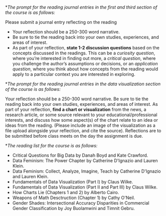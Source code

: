**The prompt for the reading journal entries in the first and third section of the course is as follows:*

Please submit a journal entry reflecting on the reading 

- Your reflection should be a 250-300 word narrative.
- Be sure to tie the reading back into your own studies, experiences, and areas of interest.
- As part of your reflection, **state 1-2 discussion questions** based on the concepts discussed in the readings. This can be a *curiosity question*, where you’re interested in finding out more, a *critical question*, where you challenge the author’s assumptions or decisions, or an *application question*, where you think about how concepts from the reading would apply to a particular context you are interested in exploring.

**The prompt for the reading journal entries in the data visualization section of the course is as follows:*

Your reflection should be a 250-300 word narrative.
Be sure to tie the reading back into your own studies, experiences, and areas of interest.
As part of your reflection, **find a chart or visualization** from the news, a research article, or some source relevant to your educational/professional interests, and discuss how some aspect(s) of the chart relate to an idea or ideas from the reading. (Please include an image of the visualization as a file upload alongside your reflection, and cite the source).
Reflections are to be submitted before class meets on the day the assignment is due. 

**The reading list for the course is as follows:*

-  Critical Questions for Big Data by Danah Boyd and Kate Crawford.
-  Data Feminism: The Power Chapter by Catherine D'Ignazio and Lauren Klein.
-  Data Feminism: Collect, Analyze, Imagine, Teach by Catherine D'Ignazio and Lauren Klein. 
-  Fundamentals of Data Visualization (Part I) by Claus Wilke.  
-  Fundamentals of Data Visualization (Part II and Part III) by Claus Wilke. 
-  How Charts Lie (Chapters 1 and 2) by Alberto Cairo. 
-  Weapons of Math Desctruction (Chapter 1) by Cathy O'Neil. 
-  Gender Shades: Intersectional Accuracy Disparities in Commercial Gender Classification by Joy Buolamwini and Timnit Gebru.
